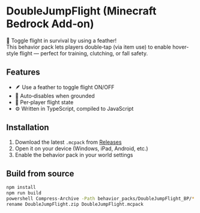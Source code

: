 # DoubleJumpFlight (Minecraft Bedrock Add‑on)

🚀 Toggle flight in survival by using a feather!  
This behavior pack lets players double‑tap (via item use) to enable hover-style flight — perfect for training, clutching, or fall safety.

## Features
- 🪶 Use a feather to toggle flight ON/OFF
- 🛬 Auto‑disables when grounded
- 🧠 Per‑player flight state
- ⚙️ Written in TypeScript, compiled to JavaScript

## Installation
1. Download the latest `.mcpack` from [Releases](https://github.com/YOUR_USERNAME/double-jump-flight-bedrock/releases)
2. Open it on your device (Windows, iPad, Android, etc.)
3. Enable the behavior pack in your world settings

## Build from source
```bash
npm install
npm run build
powershell Compress-Archive -Path behavior_packs/DoubleJumpFlight_BP/* -DestinationPath DoubleJumpFlight.zip -Force
rename DoubleJumpFlight.zip DoubleJumpFlight.mcpack
